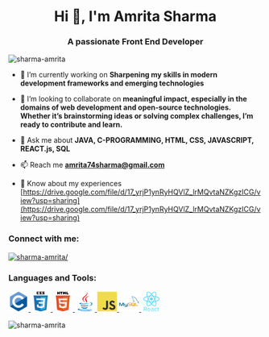 <h1 align="center">Hi 👋, I'm Amrita Sharma</h1>
<h3 align="center">A passionate Front End Developer</h3>

<p align="left"> <img src="https://komarev.com/ghpvc/?username=sharma-amrita&label=Profile%20views&color=0e75b6&style=flat" alt="sharma-amrita" /> </p>

-  🔭 I’m currently working on **Sharpening my skills in modern development frameworks and emerging technologies**

- 👯 I’m looking to collaborate on **meaningful impact, especially in the domains of web development and open-source technologies. Whether it’s brainstorming ideas or solving complex challenges, 
                                                                                     I’m ready to contribute and learn.**

-  💬 Ask me about **JAVA, C-PROGRAMMING, HTML, CSS, JAVASCRIPT, REACT.js, SQL**

-   📫  Reach me **amrita74sharma@gmail.com**

- 📄 Know about my experiences [https://drive.google.com/file/d/17_yrjP1ynRyHQVlZ_lrMQvtaNZKgzICG/view?usp=sharing](https://drive.google.com/file/d/17_yrjP1ynRyHQVlZ_lrMQvtaNZKgzICG/view?usp=sharing)

<h3 align="left">Connect with me:</h3>
<p align="left">
<a href="https://linkedin.com/in/sharma-amrita/" target="blank"><img align="center" src="https://raw.githubusercontent.com/rahuldkjain/github-profile-readme-generator/master/src/images/icons/Social/linked-in-alt.svg" alt="sharma-amrita/" height="30" width="40" /></a>
</p>

<h3 align="left">Languages and Tools:</h3>
<p align="left"> <a href="https://www.cprogramming.com/" target="_blank" rel="noreferrer"> <img src="https://raw.githubusercontent.com/devicons/devicon/master/icons/c/c-original.svg" alt="c" width="40" height="40"/> </a> <a href="https://www.w3schools.com/css/" target="_blank" rel="noreferrer"> <img src="https://raw.githubusercontent.com/devicons/devicon/master/icons/css3/css3-original-wordmark.svg" alt="css3" width="40" height="40"/> </a> <a href="https://www.w3.org/html/" target="_blank" rel="noreferrer"> <img src="https://raw.githubusercontent.com/devicons/devicon/master/icons/html5/html5-original-wordmark.svg" alt="html5" width="40" height="40"/> </a> <a href="https://www.java.com" target="_blank" rel="noreferrer"> <img src="https://raw.githubusercontent.com/devicons/devicon/master/icons/java/java-original.svg" alt="java" width="40" height="40"/> </a> <a href="https://developer.mozilla.org/en-US/docs/Web/JavaScript" target="_blank" rel="noreferrer"> <img src="https://raw.githubusercontent.com/devicons/devicon/master/icons/javascript/javascript-original.svg" alt="javascript" width="40" height="40"/> </a> <a href="https://www.mysql.com/" target="_blank" rel="noreferrer"> <img src="https://raw.githubusercontent.com/devicons/devicon/master/icons/mysql/mysql-original-wordmark.svg" alt="mysql" width="40" height="40"/> </a> <a href="https://reactjs.org/" target="_blank" rel="noreferrer"> <img src="https://raw.githubusercontent.com/devicons/devicon/master/icons/react/react-original-wordmark.svg" alt="react" width="40" height="40"/> </a> </p>

<p><img align="center" src="https://github-readme-stats.vercel.app/api/top-langs?username=sharma-amrita&show_icons=true&locale=en&layout=compact" alt="sharma-amrita" /></p>
